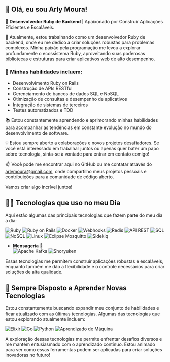 ## 👋 Olá, eu sou Arly Moura!

🚀 **Desenvolvedor Ruby de Backend** | Apaixonado por Construir Aplicações Eficientes e Escaláveis.

💼 Atualmente, estou trabalhando como um desenvolvedor Ruby de backend, onde eu me dedico a criar soluções robustas para problemas complexos. Minha paixão pela programação me levou a explorar profundamente o ecossistema Ruby, aproveitando suas poderosas bibliotecas e estruturas para criar aplicativos web de alto desempenho.

### 🌟 Minhas habilidades incluem:
   - Desenvolvimento Ruby on Rails
   - Construção de APIs RESTful
   - Gerenciamento de bancos de dados SQL e NoSQL
   - Otimização de consultas e desempenho de aplicativos
   - Integração de sistemas de terceiros
   - Testes automatizados e TDD

📚 Estou constantemente aprendendo e aprimorando minhas habilidades para acompanhar as tendências em constante evolução no mundo do desenvolvimento de software.

💡 Estou sempre aberto a colaborações e novos projetos desafiadores. Se você está interessado em trabalhar juntos ou apenas quer bater um papo sobre tecnologia, sinta-se à vontade para entrar em contato comigo!

📫 Você pode me encontrar aqui no GitHub ou me contatar através do arlymoura@gmail.com, onde compartilho meus projetos pessoais e contribuições para a comunidade de código aberto.

Vamos criar algo incrível juntos!

## 👨‍💻 Tecnologias que uso no meu Dia

Aqui estão algumas das principais tecnologias que fazem parte do meu dia a dia:

![Ruby](https://img.shields.io/badge/Ruby-CC342D?style=for-the-badge&logo=ruby&logoColor=white) ![Ruby on Rails](https://img.shields.io/badge/Ruby_on_Rails-CC0000?style=for-the-badge&logo=ruby-on-rails&logoColor=white)
![Docker](https://img.shields.io/badge/Docker-2496ED?style=for-the-badge&logo=docker&logoColor=white)
![Webhooks](https://img.shields.io/badge/Webhooks-FFA500?style=for-the-badge&logo=webhooks&logoColor=white)
![Redis](https://img.shields.io/badge/Redis-DC382D?style=for-the-badge&logo=redis&logoColor=white)
![API REST](https://img.shields.io/badge/API_REST-009688?style=for-the-badge&logo=rest&logoColor=white)
![SQL](https://img.shields.io/badge/SQL-3776AB?style=for-the-badge&logo=sql&logoColor=white)
![NoSQL](https://img.shields.io/badge/NoSQL-4DB33D?style=for-the-badge&logo=mongodb&logoColor=white)
![Linux](https://img.shields.io/badge/Linux-FCC624?style=for-the-badge&logo=linux&logoColor=black)
![Eclipse Mosquitto](https://img.shields.io/badge/Eclipse_Mosquitto-8A009E?style=for-the-badge&logo=eclipse-mosquitto&logoColor=white)
![Sidekiq](https://img.shields.io/badge/Sidekiq-008B8B?style=for-the-badge&logo=sidekiq&logoColor=white)

- **Mensageria** 📨
  <br>
  ![Apache Kafka](https://img.shields.io/badge/Apache_Kafka-231F20?style=for-the-badge&logo=apache-kafka&logoColor=white)
  ![Shoryuken](https://img.shields.io/badge/Shoryuken-FF6347?style=for-the-badge&logo=shoryuken&logoColor=white)


Essas tecnologias me permitem construir aplicações robustas e escaláveis, enquanto também me dão a flexibilidade e o controle necessários para criar soluções de alta qualidade.


## 🧠 Sempre Disposto a Aprender Novas Tecnologias

Estou constantemente buscando expandir meu conjunto de habilidades e ficar atualizado com as últimas tecnologias. Algumas das tecnologias que estou explorando atualmente incluem:

![Elixir](https://img.shields.io/badge/Elixir-4B275F?style=for-the-badge&logo=elixir&logoColor=white) 
![Go](https://img.shields.io/badge/Go-00ADD8?style=for-the-badge&logo=go&logoColor=white)
![Python](https://img.shields.io/badge/Python-3776AB?style=for-the-badge&logo=python&logoColor=white)
![Aprendizado de Máquina](https://img.shields.io/badge/Aprendizado_de_Máquina-FF6F61?style=for-the-badge&logo=python&logoColor=white)

A exploração dessas tecnologias me permite enfrentar desafios diversos e me mantém entusiasmado com o aprendizado contínuo. Estou animado para ver como essas ferramentas podem ser aplicadas para criar soluções inovadoras no futuro!
